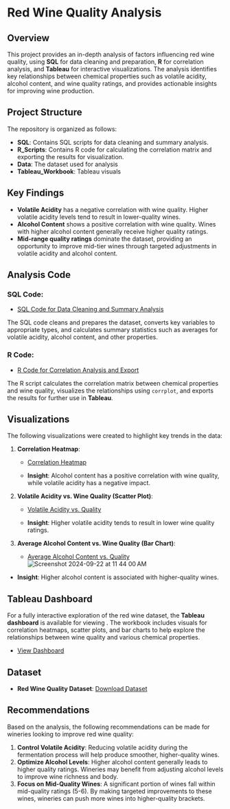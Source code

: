 # Red Wine Quality Analysis

## Overview
This project provides an in-depth analysis of factors influencing red wine quality, using **SQL** for data cleaning and preparation, **R** for correlation analysis, and **Tableau** for interactive visualizations. The analysis identifies key relationships between chemical properties such as volatile acidity, alcohol content, and wine quality ratings, and provides actionable insights for improving wine production.

## Project Structure
The repository is organized as follows:
- **SQL**: Contains SQL scripts for data cleaning and summary analysis.
- **R_Scripts**: Contains R code for calculating the correlation matrix and exporting the results for visualization.
- **Data**: The dataset used for analysis 
- **Tableau_Workbook**: Tableau visuals 


## Key Findings
- **Volatile Acidity** has a negative correlation with wine quality. Higher volatile acidity levels tend to result in lower-quality wines.
- **Alcohol Content** shows a positive correlation with wine quality. Wines with higher alcohol content generally receive higher quality ratings.
- **Mid-range quality ratings** dominate the dataset, providing an opportunity to improve mid-tier wines through targeted adjustments in volatile acidity and alcohol content.

## Analysis Code

### SQL Code:
- [SQL Code for Data Cleaning and Summary Analysis](SQL/red_wine_analysis.sql)
  
The SQL code cleans and prepares the dataset, converts key variables to appropriate types, and calculates summary statistics such as averages for volatile acidity, alcohol content, and other properties.

### R Code:
- [R Code for Correlation Analysis and Export](R_Scripts/red_wine_correlation_analysis.R)

The R script calculates the correlation matrix between chemical properties and wine quality, visualizes the relationships using `corrplot`, and exports the results for further use in **Tableau**.

## Visualizations
The following visualizations were created to highlight key trends in the data:

1. **Correlation Heatmap**:
   - [Correlation Heatmap](https://public.tableau.com/app/profile/leaf.lewis1752/viz/RedWineDashboard-2/Sheet1?publish=yes)


   - **Insight**: Alcohol content has a positive correlation with wine quality, while volatile acidity has a negative impact.

3. **Volatile Acidity vs. Wine Quality (Scatter Plot)**:
   - [Volatile Acidity vs. Quality](https://public.tableau.com/app/profile/leaf.lewis1752/viz/RedWineDashboard-3/Sheet3?publish=yes)
     
   -  **Insight**: Higher volatile acidity tends to result in lower wine quality ratings.

4. **Average Alcohol Content vs. Wine Quality (Bar Chart)**:
   - [Average Alcohol Content vs. Quality](https://public.tableau.com/app/profile/leaf.lewis1752/viz/RedWineDashboard/Sheet4?publish=yes)
     ![Screenshot 2024-09-22 at 11 44 00 AM](https://github.com/user-attachments/assets/68efc3b4-e03a-4d26-a7ac-881ed87deb1c)

- **Insight**: Higher alcohol content is associated with higher-quality wines.

## Tableau Dashboard
For a fully interactive exploration of the red wine dataset, the **Tableau dashboard** is available for viewing . The workbook includes visuals for correlation heatmaps, scatter plots, and bar charts to help explore the relationships between wine quality and various chemical properties.

- [View Dashboard](https://public.tableau.com/app/profile/leaf.lewis1752/viz/RedWineDashboard-5/Dashboard1?publish=yes)

## Dataset
- **Red Wine Quality Dataset**: [Download Dataset](Data/red_wine_data.csv)


## Recommendations
Based on the analysis, the following recommendations can be made for wineries looking to improve red wine quality:
1. **Control Volatile Acidity**: Reducing volatile acidity during the fermentation process will help produce smoother, higher-quality wines.
2. **Optimize Alcohol Levels**: Higher alcohol content generally leads to higher quality ratings. Wineries may benefit from adjusting alcohol levels to improve wine richness and body.
3. **Focus on Mid-Quality Wines**: A significant portion of wines fall within mid-quality ratings (5-6). By making targeted improvements to these wines, wineries can push more wines into higher-quality brackets.

